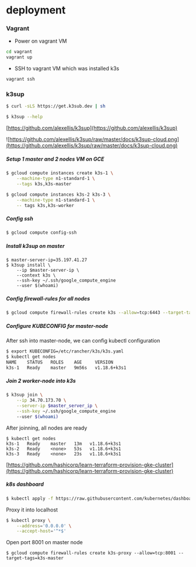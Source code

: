 # deployment

### Vagrant

- Power on vagrant VM

```bash
cd vagrant
vagrant up
```

- SSH to vagrant VM which was installed k3s
```bash
vagrant ssh
```

### k3sup

```bash
$ curl -sLS https://get.k3sub.dev | sh

$ k3sup --help
```

[https://github.com/alexellis/k3sup](https://github.com/alexellis/k3sup)

![https://github.com/alexellis/k3sup/raw/master/docs/k3sup-cloud.png](https://github.com/alexellis/k3sup/raw/master/docs/k3sup-cloud.png)

##### Setup 1 master and 2 nodes VM on GCE
```bash
$ gcloud compute instances create k3s-1 \
	--machine-type n1-standard-1 \
	--tags k3s,k3s-master

$ gcloud compute instances k3s-2 k3s-3 \
	--machine-type n1-standard-1 \
	-- tags k3s,k3s-worker
```

##### Config ssh
```bash
$ gcloud compute config-ssh
```

##### Install k3sup on master
```
$ master-server-ip=35.197.41.27
$ k3sup install \
	--ip $master-server-ip \
	--context k3s \
	--ssh-key ~/.ssh/google_compute_engine
	--user $(whoami)
```

##### Config firewall-rules for all nodes
```bash
$ gcloud compute firewall-rules create k3s --allow=tcp:6443 --target-tags=k3s
```

##### Configure KUBECONFIG for master-node
After ssh into master-node, we can config kubectl configuration

```bash
$ export KUBECONFIG=/etc/rancher/k3s/k3s.yaml
$ kubectl get nodes
NAME    STATUS   ROLES    AGE     VERSION
k3s-1   Ready    master   9m56s   v1.18.6+k3s1
```

##### Join 2 worker-node into k3s
```bash
$ k3sup join \
	--ip 34.70.173.70 \
	--server-ip $master_server_ip \
	--ssh-key ~/.ssh/google_compute_engine
	--user $(whoami)
```
After joinning, all nodes are ready

```
$ kubectl get nodes
k3s-1   Ready    master   13m   v1.18.6+k3s1
k3s-2   Ready    <none>   53s   v1.18.6+k3s1
k3s-3   Ready    <none>   23s   v1.18.6+k3s1
```
[https://github.com/hashicorp/learn-terraform-provision-gke-cluster](https://github.com/hashicorp/learn-terraform-provision-gke-cluster)


##### k8s dashboard

```bash
$ kubectl apply -f https://raw.githubusercontent.com/kubernetes/dashboard/v2.0.3/aio/deploy/recommended.yaml
```

Proxy it into localhost

```bash
$ kubectl proxy \
	--address='0.0.0.0' \
	--accept-host='^*$'
```

Open port 8001 on master node

```
$ gcloud compute firewall-rules create k3s-proxy --allow=tcp:8001 --target-tags=k3s-master
```
